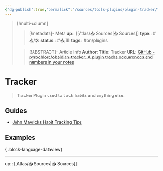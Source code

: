 ```yaml
---
{"dg-publish":true,"permalink":"/sources/tools-plugins/plugin-tracker/"}
---
```


> [!multi-column]
>
>> [!metadata]- Meta
>> **up**:: [[Atlas/📥 Sources\|📥 Sources]]
>> **type**:: #📥/🛠 
>> **status**:: #📥/🟥 
>> **tags**:: #on/plugins
>
>> [!ABSTRACT]- Article Info
>> **Author**: 
>> **Title**: Tracker
>> **URL**: [GitHub - pyrochlore/obsidian-tracker: A plugin tracks occurrences and numbers in your notes](https://github.com/pyrochlore/obsidian-tracker)

# Tracker

> Tracker Plugin used to track habits and anything else.

## Guides
- [John Mavricks Habit Tracking Tips](https://johnmavrick.notion.site/0-3-1-2f8407335d9a43ebab831d7e0e5820ab?p=019ae25085744853a6203f06afac2df2&pm=s)

## Examples

{ .block-language-dataview}


---
up:: [[Atlas/📥 Sources\|📥 Sources]]
